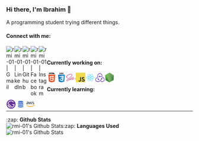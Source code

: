 ### Hi there, I'm Ibrahim 👋

A programming student trying different things.

#### Connect with me:

<!-- <a href="mailto:rmibrahim00@gmail.com" target="_blank"> -->
  [<img align="left" width="22px" alt="rmi-01 | Gmail" src="https://cdn.jsdelivr.net/npm/simple-icons@v3/icons/gmail.svg"/>](mailto:rmibrahim00@gmail.com)
<!-- </a> -->
<!-- <a  href="https://www.linkedin.com/in/rana-muhammad-ibrahim/" target="_blank"> -->
  [<img align="left" width="22px" alt="rmi-01 | LinkedIn" src="https://cdn.jsdelivr.net/npm/simple-icons@v3/icons/linkedin.svg"/>](https://www.linkedin.com/in/rana-muhammad-ibrahim/)
<!-- </a> -->
<!-- <a href="https://github.com/rmi-01" target="_blank"> -->
  [<img align="left" width="22px" alt="rmi-01 | Github" src="https://cdn.jsdelivr.net/npm/simple-icons@v3/icons/github.svg"/>](https://github.com/rmi-01)
<!-- </a> -->
<!-- <a href="https://www.facebook.com/rmibrahim" target="_blank"> -->
  [<img align="left" width="22px" alt="rmi-01 | Facebook" src="https://cdn.jsdelivr.net/npm/simple-icons@v3/icons/facebook.svg"/>](https://www.facebook.com/rmibrahim)
<!-- </a> -->
<!-- <a href="https://www.instagram.com/ibrahimm1.0" target="_blank"> -->
  [<img align="left" width="22px" alt="rmi-01 | Instagram" src="https://cdn.jsdelivr.net/npm/simple-icons@v3/icons/instagram.svg"/>](https://www.instagram.com/ibrahimm1.0)
<!-- </a> -->

<br />

#### Currently working on:

<img align="left" alt="HTML5" width="26px" src="https://raw.githubusercontent.com/github/explore/80688e429a7d4ef2fca1e82350fe8e3517d3494d/topics/html/html.png" />
<img align="left" alt="CSS3" width="26px" src="https://raw.githubusercontent.com/github/explore/80688e429a7d4ef2fca1e82350fe8e3517d3494d/topics/css/css.png" />
<img align="left" alt="Sass" width="26px" src="https://raw.githubusercontent.com/github/explore/80688e429a7d4ef2fca1e82350fe8e3517d3494d/topics/sass/sass.png" />
<img align="left" alt="JavaScript" width="26px" src="https://raw.githubusercontent.com/github/explore/80688e429a7d4ef2fca1e82350fe8e3517d3494d/topics/javascript/javascript.png" />
<img align="left" alt="React" width="26px" src="https://raw.githubusercontent.com/github/explore/80688e429a7d4ef2fca1e82350fe8e3517d3494d/topics/react/react.png" />
<img align="left" alt="React" width="26px" src="https://raw.githubusercontent.com/github/explore/80688e429a7d4ef2fca1e82350fe8e3517d3494d/topics/redux/redux.png" />
<img align="left" alt="Node.js" width="26px" src="https://raw.githubusercontent.com/github/explore/80688e429a7d4ef2fca1e82350fe8e3517d3494d/topics/nodejs/nodejs.png" />

<br/>

#### Currently learning:

<img align="left" alt="SQL" width="26px" src="https://raw.githubusercontent.com/github/explore/e94815998e4e0713912fed477a1f346ec04c3da2/topics/gatsby/gatsby.png" />
<img align="left" alt="SQL" width="26px" src="https://raw.githubusercontent.com/github/explore/80688e429a7d4ef2fca1e82350fe8e3517d3494d/topics/sql/sql.png" />
<img align="left" alt="SQL" width="26px" src="https://raw.githubusercontent.com/github/explore/fbceb94436312b6dacde68d122a5b9c7d11f9524/topics/aws/aws.png" />

<br/>

---

<div>
  <summary>:zap: <strong>Github Stats</strong></summary>

  <div><img align="left" alt="rmi-01's Github Stats" src="https://github-readme-stats.vercel.app/api?username=rmi-01&show_icons=true&hide_border=true&count_private=true&include_all_commits=true&hide=stars,issues"/></div>

</div>

<div>
  <summary>:zap: <strong>Languages Used</strong></summary>

  <img align="left" alt="rmi-01's Github Stats" src="https://github-readme-stats.vercel.app/api/top-langs/?username=rmi-01&layout=compact&hide_border=true" />
  
</div>